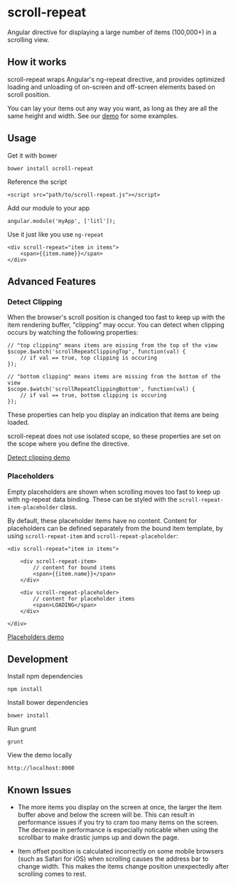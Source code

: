 
scroll-repeat
=============

Angular directive for displaying a large number of items (100,000+) in a scrolling view.


How it works
------------

scroll-repeat wraps Angular's ng-repeat directive, and provides optimized loading and unloading of on-screen and off-screen elements based on scroll position.

You can lay your items out any way you want, as long as they are all the same height and width. See our [demo](https://mikec.github.com/scroll-repeat) for some examples.


Usage
-----

Get it with bower

    bower install scroll-repeat

Reference the script

    <script src="path/to/scroll-repeat.js"></script>

Add our module to your app

    angular.module('myApp', ['litl']);

Use it just like you use `ng-repeat`

    <div scroll-repeat="item in items">
        <span>{{item.name}}</span>
    </div>


Advanced Features
-----------------

### Detect Clipping

When the browser's scroll position is changed too fast to keep up with the item rendering buffer, "clipping" may occur. You can detect when clipping occurs by watching the following properties:

    // "top clipping" means items are missing from the top of the view
    $scope.$watch('scrollRepeatClippingTop', function(val) {
        // if val == true, top clipping is occuring
    });

    // "bottom clipping" means items are missing from the bottom of the view
    $scope.$watch('scrollRepeatClippingBottom', function(val) {
        // if val == true, bottom clipping is occuring
    });

These properties can help you display an indication that items are being loaded.

scroll-repeat does not use isolated scope, so these properties are set on the scope where you define the directive.

[Detect clipping demo](https://mikec.github.com/scroll-repeat/#/detect-clipping)


### Placeholders

Empty placeholders are shown when scrolling moves too fast to keep up with ng-repeat data binding. These can be styled with the `scroll-repeat-item-placeholder` class.

By default, these placeholder items have no content. Content for placeholders can be defined separately from the bound item template, by using `scroll-repeat-item` and `scroll-repeat-placeholder`:

    <div scroll-repeat="item in items">

        <div scroll-repeat-item>
            // content for bound items
            <span>{{item.name}}</span>
        </div>

        <div scroll-repeat-placeholder>
            // content for placeholder items
            <span>LOADING</span>
        </div>

    </div>

[Placeholders demo](https://mikec.github.com/scroll-repeat/#/placeholders)


Development
-----------

Install npm dependencies

    npm install

Install bower dependencies

    bower install

Run grunt

    grunt

View the demo locally

    http://localhost:8000


Known Issues
------------

* The more items you display on the screen at once, the larger the item buffer above and below the screen will be. This can result in performance issues if you try to cram too many items on the screen. The decrease in performance is especially noticable when using the scrollbar to make drastic jumps up and down the page.

* Item offset position is calculated incorrectly on some mobile browsers (such as Safari for iOS) when scrolling causes the address bar to change width. This makes the items change position unexpectedly after scrolling comes to rest.

